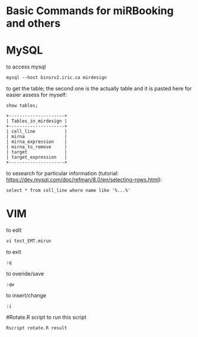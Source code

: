 # Basic Commands for miRBooking and others
# MySQL
to access mysql
```
mysql --host binsrv2.iric.ca mirdesign
```
to get the table; the second one is the actually table and it is pasted here for easier assess for myself:
```
show tables;
```
```
+---------------------+
| Tables_in_mirdesign |
+---------------------+
| cell_line           |
| mirna               |
| mirna_expression    |
| mirna_to_remove     |
| target              |
| target_expression   |
+---------------------+

```

to sesearch for particular information (tutorial: https://dev.mysql.com/doc/refman/8.0/en/selecting-rows.html):
```
select * from cell_line where name like '%...%'
```




# VIM
to edit
```
vi test_EMT.mirun
```
to exit
```
:q
```
to overide/save
```
:qw
```
to insert/change
```
:i
```

#Rotate.R script
to run this script
```
Rscript rotate.R result
```
